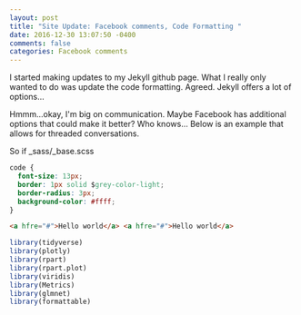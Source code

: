 ```yaml
---
layout: post
title: "Site Update: Facebook comments, Code Formatting "
date: 2016-12-30 13:07:50 -0400
comments: false
categories: Facebook comments
---
```


I started making updates to my Jekyll github page. What I really
only wanted to do was update the code formatting. Agreed. Jekyll
offers a lot of options...

<script>(function(d, s, id) {
  var js, fjs = d.getElementsByTagName(s)[0];
  if (d.getElementById(id)) return;
  js = d.createElement(s); js.id = id;
  js.src = "//connect.facebook.net/en_US/sdk.js#xfbml=1&version=v2.8&appId=671657696349259";
  fjs.parentNode.insertBefore(js, fjs);
}(document, 'script', 'facebook-jssdk'));</script>

Hmmm...okay, I'm big on communication. Maybe Facebook has additional
options that could make it better? Who knows... Below is an example
that allows for threaded conversations.

So if \_sass/\_base.scss

```css
code {
  font-size: 13px;
  border: 1px solid $grey-color-light;
  border-radius: 3px;
  background-color: #ffff;
}
```

```html
<a hfre="#">Hello world</a> <a hfre="#">Hello world</a>
```

```R
library(tidyverse)
library(plotly)
library(rpart)
library(rpart.plot)
library(viridis)
library(Metrics)
library(glmnet)
library(formattable)

```
